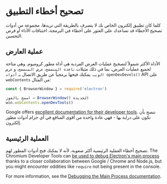 # تصحيح أخطاء التطبيق

كلما كان تطبيق إلكترون الخاص بك لا يتصرف بالطريقة التي تريدها، مجموعة من أدوات تصحيح الأخطاء قد تساعدك على العثور على أخطاء في البرمجة، اختناقات الأداء أو فرص التحسين.

## عملية العارض

الأداة الأكثر شمولاً لتصحيح عمليات العرض الفردية هي أداة مطور كروميوم. وهي متاحة لجميع عمليات العرض، بما في ذلك مثيلات `نافذة المتصفح`، `عرض المتصفح`، و `عرض الويب`. يمكنك فتحها برمجياً عن طريق الاتصال بـ `أدوات openDevDevols()` API على `webContents` من المثال:

```javascript
const { BrowserWindow } = require('electron')

اسمح بالفوز = BrowserWindow() الجديدة
win.webContents.openDevTools()
```

Google offers [excellent documentation for their developer tools][devtools]. ننصح بأن تكون على دراية بها - فهي عادة واحدة من أقوى المنافع في أي حزام أدوات مطور إلكترون.

## العملية الرئيسية

تصحيح أخطاء العملية الرئيسية أكثر صعوبة، لأنه لا يمكنك فتح أدوات المطور لهم. The Chromium Developer Tools can [be used to debug Electron's main process][node-inspect] thanks to a closer collaboration between Google / Chrome and Node.js, but you might encounter oddities like `require` not being present in the console.

For more information, see the [Debugging the Main Process documentation][main-debug].

[node-inspect]: https://nodejs.org/en/docs/inspector/
[devtools]: https://developer.chrome.com/devtools
[main-debug]: ./debugging-main-process.md
